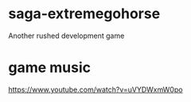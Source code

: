 # saga-extremegohorse

Another rushed development game

# game music

https://www.youtube.com/watch?v=uVYDWxmW0po